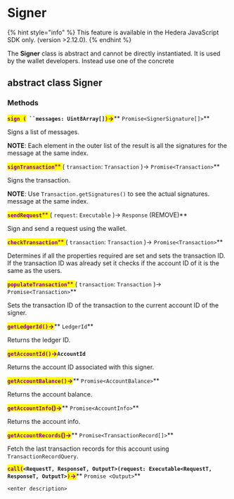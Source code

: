 # Signer

{% hint style="info" %}
This feature is available in the Hedera JavaScript SDK only. (version >2.12.0).
{% endhint %}

The **Signer** class is abstract and cannot be directly instantiated. It is used by the wallet developers. Instead use one of the concrete&#x20;

## abstract class Signer

### **Methods**

<mark style="color:purple;">**`sign (`**</mark>**` ``messages: Uint8Array[]`**<mark style="color:purple;">**`)`**</mark><mark style="color:purple;">**->**</mark>**  `Promise<SignerSignature[]>`**

Signs a list of messages.

**NOTE**: Each element in the outer list of the result is all the signatures for the message at the same index.

<mark style="color:purple;">**`signTransaction`**</mark><mark style="color:purple;">** **</mark><mark style="color:purple;">**(**</mark>** `transaction`: `Transaction` **<mark style="color:purple;">**)->**</mark>**  `Promise<Transaction>`**

Signs the transaction.

**NOTE**: Use `Transaction.getSignatures()` to see the actual signatures. message at the same index.

<mark style="color:purple;">**`sendRequest`**</mark><mark style="color:purple;">** **</mark><mark style="color:purple;">**(**</mark>**  `request`: `Executable` **<mark style="color:purple;">**)->**</mark>**  `Response` **<mark style="color:red;">**(REMOVE)**</mark>

Sign and send a request using the wallet.

<mark style="color:purple;">**`checkTransaction`**</mark><mark style="color:purple;">** **</mark><mark style="color:purple;">**(**</mark>**  `transaction`: `Transaction`  **<mark style="color:purple;">**)->**</mark>**  `Promise<Transaction>`**

Determines if all the properties required are set and sets the transaction ID. If the transaction ID was already set it checks if the account ID of it is the same as the users.

<mark style="color:purple;">**`populateTransaction`**</mark><mark style="color:purple;">** **</mark><mark style="color:purple;">**(**</mark>** `transaction`: `Transaction`  **<mark style="color:purple;">**)->**</mark>**  `Promise<Transaction>`**

Sets the transaction ID of the transaction to the current account ID of the signer.

<mark style="color:purple;">**`getLedgerId()`**</mark><mark style="color:purple;">**->**</mark>**  `LedgerId`**

Returns the ledger ID.

<mark style="color:purple;">**`getAccountId()`**</mark><mark style="color:purple;">**->**</mark>**`AccountId`**

Returns the account ID associated with this signer.

<mark style="color:purple;">**`getAccountBalance()`**</mark><mark style="color:purple;">**->**</mark>**  `Promise<AccountBalance>`**

Returns the account balance.

<mark style="color:purple;">**`getAccountInfo`**</mark><mark style="color:purple;">**()->**</mark>**  `Promise<AccountInfo>`**

Returns the account info.

<mark style="color:purple;">**`getAccountRecords`**</mark><mark style="color:purple;">**()->**</mark>**  `Promise<TransactionRecord[]>`**

Fetch the last transaction records for this account using `TransactionRecordQuery`.

<mark style="color:purple;">**`call(`**</mark>**`<RequestT, ResponseT, OutputT>(request: Executable<RequestT, ResponseT, OutputT>`**<mark style="color:purple;">**`)`**</mark><mark style="color:purple;">**->**</mark>**  `Promise <Output>`**

`<enter description>`

